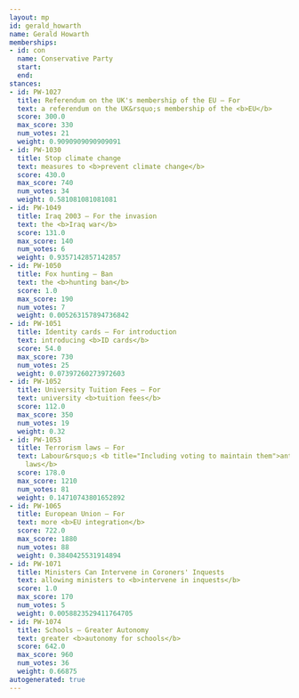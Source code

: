 ```yaml
---
layout: mp
id: gerald_howarth
name: Gerald Howarth
memberships:
- id: con
  name: Conservative Party
  start: 
  end: 
stances:
- id: PW-1027
  title: Referendum on the UK's membership of the EU — For
  text: a referendum on the UK&rsquo;s membership of the <b>EU</b>
  score: 300.0
  max_score: 330
  num_votes: 21
  weight: 0.9090909090909091
- id: PW-1030
  title: Stop climate change
  text: measures to <b>prevent climate change</b>
  score: 430.0
  max_score: 740
  num_votes: 34
  weight: 0.581081081081081
- id: PW-1049
  title: Iraq 2003 — For the invasion
  text: the <b>Iraq war</b>
  score: 131.0
  max_score: 140
  num_votes: 6
  weight: 0.9357142857142857
- id: PW-1050
  title: Fox hunting — Ban
  text: the <b>hunting ban</b>
  score: 1.0
  max_score: 190
  num_votes: 7
  weight: 0.005263157894736842
- id: PW-1051
  title: Identity cards — For introduction
  text: introducing <b>ID cards</b>
  score: 54.0
  max_score: 730
  num_votes: 25
  weight: 0.07397260273972603
- id: PW-1052
  title: University Tuition Fees — For
  text: university <b>tuition fees</b>
  score: 112.0
  max_score: 350
  num_votes: 19
  weight: 0.32
- id: PW-1053
  title: Terrorism laws — For
  text: Labour&rsquo;s <b title="Including voting to maintain them">anti-terrorism
    laws</b>
  score: 178.0
  max_score: 1210
  num_votes: 81
  weight: 0.14710743801652892
- id: PW-1065
  title: European Union — For
  text: more <b>EU integration</b>
  score: 722.0
  max_score: 1880
  num_votes: 88
  weight: 0.3840425531914894
- id: PW-1071
  title: Ministers Can Intervene in Coroners' Inquests
  text: allowing ministers to <b>intervene in inquests</b>
  score: 1.0
  max_score: 170
  num_votes: 5
  weight: 0.0058823529411764705
- id: PW-1074
  title: Schools — Greater Autonomy
  text: greater <b>autonomy for schools</b>
  score: 642.0
  max_score: 960
  num_votes: 36
  weight: 0.66875
autogenerated: true
---
```

